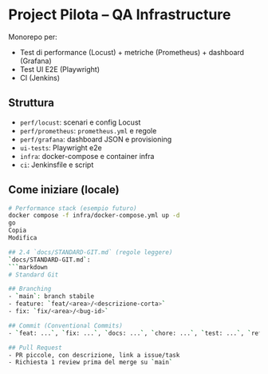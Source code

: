 # Project Pilota – QA Infrastructure

Monorepo per:
- Test di performance (Locust) + metriche (Prometheus) + dashboard (Grafana)
- Test UI E2E (Playwright)
- CI (Jenkins)

## Struttura
- `perf/locust`: scenari e config Locust
- `perf/prometheus`: `prometheus.yml` e regole
- `perf/grafana`: dashboard JSON e provisioning
- `ui-tests`: Playwright e2e
- `infra`: docker-compose e container infra
- `ci`: Jenkinsfile e script

## Come iniziare (locale)
```bash
# Performance stack (esempio futuro)
docker compose -f infra/docker-compose.yml up -d
go
Copia
Modifica

## 2.4 `docs/STANDARD-GIT.md` (regole leggere)
`docs/STANDARD-GIT.md`:
```markdown
# Standard Git

## Branching
- `main`: branch stabile
- feature: `feat/<area>/<descrizione-corta>`
- fix: `fix/<area>/<bug-id>`

## Commit (Conventional Commits)
- `feat: ...`, `fix: ...`, `docs: ...`, `chore: ...`, `test: ...`, `refactor: ...`

## Pull Request
- PR piccole, con descrizione, link a issue/task
- Richiesta 1 review prima del merge su `main`
